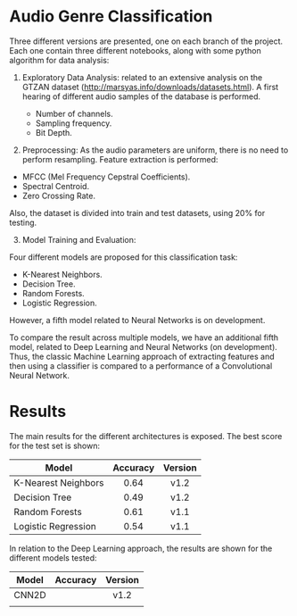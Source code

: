 # Audio Genre Classification

Three different versions are presented, one on each branch of the project. Each one contain three different notebooks, along with some python algorithm for data analysis:

1. Exploratory Data Analysis: related to an extensive analysis on the GTZAN dataset (http://marsyas.info/downloads/datasets.html). A first hearing of different audio samples of the database is performed.
    - Number of channels.
    - Sampling frequency.
    - Bit Depth.

2. Preprocessing: As the audio parameters are uniform, there is no need to perform resampling. Feature extraction is performed:

  - MFCC (Mel Frequency Cepstral Coefficients).
  - Spectral Centroid.
  - Zero Crossing Rate.

Also, the dataset is divided into train and test datasets, using 20% for testing.

3. Model Training and Evaluation:

Four different models are proposed for this classification task:

- K-Nearest Neighbors.
- Decision Tree.
- Random Forests.
- Logistic Regression.

However, a fifth model related to Neural Networks is on development.

To compare the result across multiple models, we have an additional fifth model, related to Deep Learning and Neural Networks (on development). Thus, the classic Machine Learning approach of extracting features and then using a classifier is compared to a performance of a Convolutional Neural Network.

# Results

The main results for the different architectures is exposed. The best score for the test set is shown:

| Model  | Accuracy | Version |
| ------------------- |      :---:       |      :---:       |
| K-Nearest Neighbors  | 0.64  | v1.2 |
| Decision Tree  | 0.49 | v1.2 |
| Random Forests | 0.61 | v1.1 |
| Logistic Regression | 0.54 | v1.1 |

In relation to the Deep Learning approach, the results are shown for the different models tested:

| Model  | Accuracy | Version |
| ------------- |      :---:       |      :---:       |
| CNN2D  |  | v1.2 |
|   |   |  |

